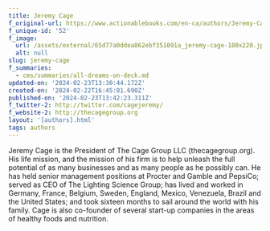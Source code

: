 ```yaml
---
title: Jeremy Cage
f_original-url: https://www.actionablebooks.com/en-ca/authors/Jeremy-Cage/
f_unique-id: '52'
f_image:
  url: /assets/external/65d77a0ddea862ebf351091a_jeremy-cage-180x220.jpeg
  alt: null
slug: jeremy-cage
f_summaries:
  - cms/summaries/all-dreams-on-deck.md
updated-on: '2024-02-23T13:30:44.172Z'
created-on: '2024-02-22T16:45:01.690Z'
published-on: '2024-02-23T13:42:23.311Z'
f_twitter-2: http://twitter.com/cagejeremy/
f_website-2: http://thecagegroup.org
layout: '[authors].html'
tags: authors
---
```


Jeremy Cage is the President of The Cage Group LLC (thecagegroup.org). His life mission, and the mission of his firm is to help unleash the full potential of as many businesses and as many people as he possibly can. He has held senior management positions at Procter and Gamble and PepsiCo; served as CEO of The Lighting Science Group; has lived and worked in Germany, France, Belgium, Sweden, England, Mexico, Venezuela, Brazil and the United States; and took sixteen months to sail around the world with his family. Cage is also co-founder of several start-up companies in the areas of healthy foods and nutrition.
